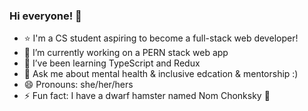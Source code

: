 ### Hi everyone! 👋

- ⭐️ I'm a CS student aspiring to become a full-stack web developer!
- 🔭 I’m currently working on a PERN stack web app
- 🌱 I’ve been learning TypeScript and Redux
- 💬 Ask me about mental health & inclusive edcation & mentorship :)
- 😄 Pronouns: she/her/hers
- ⚡ Fun fact: I have a dwarf hamster named Nom Chonksky 🐹

